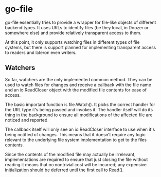 go-file
=======

go-file essentially tries to provide a wrapper for file-like objects of
different backend types. It uses URLs to identify files (be they local, in
Doozer or somewhere else) and provide relatively transparent access to them.

At this point, it only supports watching files in different types of file
systems, but there is support planned for implementing transparent access to
readers and lateron even writers.

Watchers
--------

So far, watchers are the only implemented common method. They can be used
to watch files for changes and receive a callback with the file name and
an io.ReadCloser object with the modified file contents for ease of access.

The basic important function is file.Watch(). It picks the correct handler
for the URL type it's being passed and invokes it. The handler itself will
do its thing in the background to ensure all modifications of the affected
file are noticed and reported.

The callback itself will only see an io.ReadCloser interface to use when it's
being notified of changes. This means that it doesn't require any logic
relevant to the underlying file system implementation to get to the files
contents.

Since the contents of the modified file may actually be irrelevant,
implementations are required to ensure that just closing the file without
reading it means that no nontrivial cost will be incurred; any expensive
initialization should be deferred until the first call to Read().

